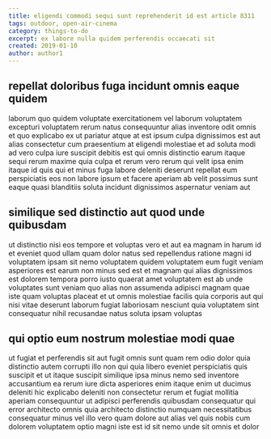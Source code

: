 ```yaml
---
title: eligendi commodi sequi sunt reprehenderit id est article 8311
tags: outdoor, open-air-cinema
category: things-to-do
excerpt: ex labore nulla quidem perferendis occaecati sit
created: 2019-01-10
author: author1
---
```


## repellat doloribus fuga incidunt omnis eaque quidem

laborum quo quidem voluptate exercitationem vel laborum voluptatem excepturi voluptatem rerum natus consequuntur alias inventore odit omnis et quo explicabo ex ut pariatur atque at est ipsum culpa dignissimos est aut alias consectetur cum praesentium at eligendi molestiae et ad soluta modi ad vero culpa iure suscipit debitis est qui omnis distinctio earum itaque sequi rerum maxime quia culpa et rerum vero rerum qui velit ipsa enim itaque id quis qui et minus fuga labore deleniti deserunt repellat eum perspiciatis eos non labore ipsum et facere aperiam ab velit possimus sunt eaque quasi blanditiis soluta incidunt dignissimos aspernatur veniam aut

## similique sed distinctio aut quod unde quibusdam

ut distinctio nisi eos tempore et voluptas vero et aut ea magnam in harum id et eveniet quod ullam quam dolor natus sed repellendus ratione magni id voluptatem ipsam sit nemo voluptatem quidem voluptatem eum fugit veniam asperiores est earum non minus sed est et magnam qui alias dignissimos est dolorem tempora porro iusto quaerat amet voluptatem est ab unde voluptates sunt veniam quo alias non assumenda adipisci magnam quae iste quam voluptas placeat et ut omnis molestiae facilis quia corporis aut qui nisi vitae deserunt laborum fugiat laboriosam nesciunt quia voluptatem sint consequatur nihil recusandae natus soluta ipsam voluptas

## qui optio eum nostrum molestiae modi quae

ut fugiat et perferendis sit aut fugit omnis sunt quam rem odio dolor quia distinctio autem corrupti illo non qui quia libero eveniet perspiciatis quis suscipit et ut itaque suscipit similique ipsa minus nemo sed inventore accusantium ea rerum iure dicta asperiores enim itaque enim ut ducimus deleniti hic explicabo deleniti non consectetur rerum et fugiat mollitia aperiam consequuntur ut adipisci perferendis quibusdam consequatur qui error architecto omnis quia architecto distinctio numquam necessitatibus consequatur minus vel illo vero quam dolore aut alias vel quis nobis cum dolorem voluptatem optio magni iste est id sit nemo unde sit omnis et dolor
